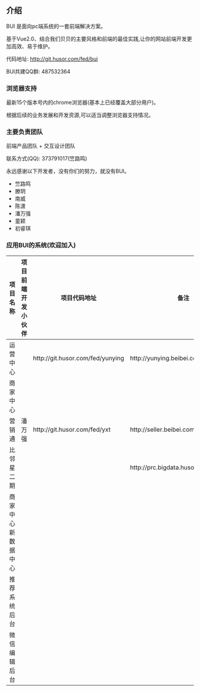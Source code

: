 ## 介绍

BUI 是面向pc端系统的一套前端解决方案。

基于Vue2.0、结合我们贝贝的主要风格和前端的最佳实践,让你的网站前端开发更加高效、易于维护。

代码地址: http://git.husor.com/fed/bui

BUI共建QQ群: 487532364

### 浏览器支持

最新15个版本号内的chrome浏览器(基本上已经覆盖大部分用户)。

根据后续的业务发展和开发资源,可以适当调整浏览器支持情况。

### 主要负责团队

前端产品团队 + 交互设计团队

联系方式(QQ): 373791017(竺路鸣)

永远感谢以下开发者，没有你们的努力，就没有BUI。

+   竺路鸣
+   滕玥
+   南威
+   陈潇
+   潘万强
+   童颖
+   初睿琪

### 应用BUI的系统(欢迎加入)

 <table class="markdown-table">
    <thead>
         <tr>
             <th>项目名称</th>
             <th>项目前端开发小伙伴</th>
             <th>项目代码地址</th>
             <th>备注</th>
         </tr>
    </thead>
    <tbody>
         <tr>
             <td>运营中心</td>
             <td></td>
             <td>http://git.husor.com/fed/yunying</td>
             <td>http://yunying.beibei.com</td>
         </tr>
         <tr>
              <td>商家中心</td>
              <td></td>
              <td></td>
              <td></td>
         </tr>
         <tr>
             <td>营销通</td>
             <td>潘万强</td>
             <td>http://git.husor.com/fed/yxt</td>
             <td>http://seller.beibei.com/yxt/index.html</td>
         </tr>
         <tr>
             <td>比邻星二期</td>
             <td></td>
             <td></td>
             <td>http://prc.bigdata.husor.com/home</td>
         </tr>
         <tr>
              <td>商家中心新数据中心</td>
              <td></td>
              <td></td>
              <td></td>
         </tr>
         <tr>
              <td>推荐系统后台</td>
              <td></td>
              <td></td>
              <td></td>
         </tr>
         <tr>
            <td>微信编辑后台</td>
            <td></td>
            <td></td>
            <td></td>
         </tr>
    </tbody>
 </table>









